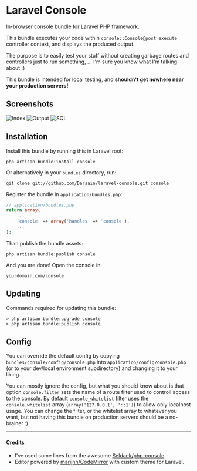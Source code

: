 # Laravel Console

In-browser console bundle for Laravel PHP framework.

This bundle executes your code within `console::Console@post_execute` controller context, and displays the produced output.

The purpose is to easily test your stuff without creating garbage routes and controllers just to run something, ...
I'm sure you know what I'm talking about :)

This bundle is intended for local testing, and **shouldn't get nowhere near your production servers!**

## Screenshots

![Index](http://i.imgur.com/5Cnl5.png)
![Output](http://i.imgur.com/wpx3W.png)
![SQL](http://i.imgur.com/uBmmj.png)

## Installation

Install this bundle by running this in Laravel root:

```
php artisan bundle:install console
```

Or alternatively in your `bundles` directory, run:

```
git clone git://github.com/Darsain/laravel-console.git console
```

Register the bundle in `application/bundles.php`:

```php
// application/bundles.php
return array(
	...
	'console' => array('handles' => 'console'),
	...
);
```

Than publish the bundle assets:

```
php artisan bundle:publish console
```

And you are done! Open the console in:

```
yourdomain.com/console
```

## Updating

Commands required for updating this bundle:

```
> php artisan bundle:upgrade console
> php artisan bundle:publish console
```

## Config

You can override the default config by copying `bundles/console/config/console.php` into `application/config/console.php`
(or to your dev/local environment subdirectory) and changing it to your liking.

You can mostly ignore the config, but what you should know about is that option `console.filter` sets the name of
a route filter used to controll access to the console. By default `console_whitelist` filter uses
the `console.whitelist` array (`array('127.0.0.1', '::1')`) to allow only localhost usage.
You can change the filter, or the whitelist array to whatever you want, but not having this bundle on production
servers should be a no-brainer :)

---

#### Credits

* I've used some lines from the awesome [Seldaek/php-console](https://github.com/Seldaek/php-console).
* Editor powered by [marijnh/CodeMirror](https://github.com/marijnh/CodeMirror) with custom theme for Laravel.